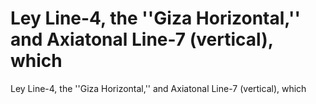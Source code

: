# Ley Line-4, the ''Giza Horizontal,'' and Axiatonal Line-7 (vertical), which

Ley Line-4, the ''Giza Horizontal,'' and Axiatonal Line-7 (vertical), which